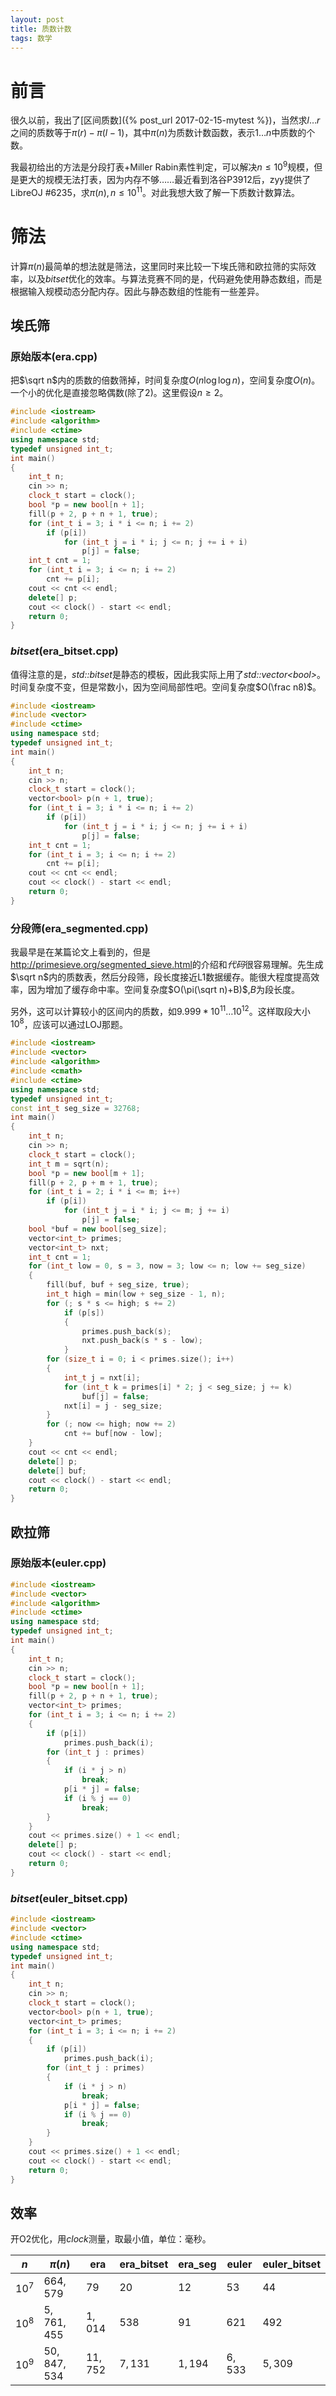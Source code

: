 ```yaml
---
layout: post
title: 质数计数
tags: 数学
---
```


# 前言

很久以前，我出了[区间质数]({% post_url 2017-02-15-mytest %})，当然求$l\dots r$之间的质数等于$\pi(r)-\pi(l-1)$，其中$\pi(n)$为质数计数函数，表示$1\dots n$中质数的个数。

我最初给出的方法是分段打表+Miller Rabin素性判定，可以解决$n\le10^9$规模，但是更大的规模无法打表，因为内存不够……最近看到洛谷P3912后，zyy提供了LibreOJ #6235，求$\pi(n),n\le10^{11}$。对此我想大致了解一下质数计数算法。

# 筛法

计算$\pi(n)$最简单的想法就是筛法，这里同时来比较一下埃氏筛和欧拉筛的实际效率，以及*bitset*优化的效率。与算法竞赛不同的是，代码避免使用静态数组，而是根据输入规模动态分配内存。因此与静态数组的性能有一些差异。

<!-- more -->

## 埃氏筛

### 原始版本(era.cpp)

把$\sqrt n$内的质数的倍数筛掉，时间复杂度$O(n\log\log n)$，空间复杂度$O(n)$。一个小的优化是直接忽略偶数(除了2)。这里假设$n\ge2$。

```c++
#include <iostream>
#include <algorithm>
#include <ctime>
using namespace std;
typedef unsigned int_t;
int main()
{
	int_t n;
	cin >> n;
	clock_t start = clock();
	bool *p = new bool[n + 1];
	fill(p + 2, p + n + 1, true);
	for (int_t i = 3; i * i <= n; i += 2)
		if (p[i])
			for (int_t j = i * i; j <= n; j += i + i)
				p[j] = false;
	int_t cnt = 1;
	for (int_t i = 3; i <= n; i += 2)
		cnt += p[i];
	cout << cnt << endl;
	delete[] p;
	cout << clock() - start << endl;
	return 0;
}
```

### *bitset*(era_bitset.cpp)

值得注意的是，*std::bitset*是静态的模板，因此我实际上用了*std::vector\<bool\>*。时间复杂度不变，但是常数小，因为空间局部性吧。空间复杂度$O(\frac n8)$。

```c++
#include <iostream>
#include <vector>
#include <ctime>
using namespace std;
typedef unsigned int_t;
int main()
{
	int_t n;
	cin >> n;
	clock_t start = clock();
	vector<bool> p(n + 1, true);
	for (int_t i = 3; i * i <= n; i += 2)
		if (p[i])
			for (int_t j = i * i; j <= n; j += i + i)
				p[j] = false;
	int_t cnt = 1;
	for (int_t i = 3; i <= n; i += 2)
		cnt += p[i];
	cout << cnt << endl;
	cout << clock() - start << endl;
	return 0;
}
```

### 分段筛(era_segmented.cpp)

我最早是在某篇论文上看到的，但是<http://primesieve.org/segmented_sieve.html>的介绍和*代码*很容易理解。先生成$\sqrt n$内的质数表，然后分段筛，段长度接近L1数据缓存。能很大程度提高效率，因为增加了缓存命中率。空间复杂度$O(\pi(\sqrt n)+B)$,$B$为段长度。

另外，这可以计算较小的区间内的质数，如$9.999*10^{11}\dots10^{12}$。这样取段大小$10^8$，应该可以通过LOJ那题。

```c++
#include <iostream>
#include <vector>
#include <algorithm>
#include <cmath>
#include <ctime>
using namespace std;
typedef unsigned int_t;
const int_t seg_size = 32768;
int main()
{
	int_t n;
	cin >> n;
	clock_t start = clock();
	int_t m = sqrt(n);
	bool *p = new bool[m + 1];
	fill(p + 2, p + m + 1, true);
	for (int_t i = 2; i * i <= m; i++)
		if (p[i])
			for (int_t j = i * i; j <= m; j += i)
				p[j] = false;
	bool *buf = new bool[seg_size];
	vector<int_t> primes;
	vector<int_t> nxt;
	int_t cnt = 1;
	for (int_t low = 0, s = 3, now = 3; low <= n; low += seg_size)
	{
		fill(buf, buf + seg_size, true);
		int_t high = min(low + seg_size - 1, n);
		for (; s * s <= high; s += 2)
			if (p[s])
			{
				primes.push_back(s);
				nxt.push_back(s * s - low);
			}
		for (size_t i = 0; i < primes.size(); i++)
		{
			int_t j = nxt[i];
			for (int_t k = primes[i] * 2; j < seg_size; j += k)
				buf[j] = false;
			nxt[i] = j - seg_size;
		}
		for (; now <= high; now += 2)
			cnt += buf[now - low];
	}
	cout << cnt << endl;
	delete[] p;
	delete[] buf;
	cout << clock() - start << endl;
	return 0;
}
```

## 欧拉筛

### 原始版本(euler.cpp)

```c++
#include <iostream>
#include <vector>
#include <algorithm>
#include <ctime>
using namespace std;
typedef unsigned int_t;
int main()
{
	int_t n;
	cin >> n;
	clock_t start = clock();
	bool *p = new bool[n + 1];
	fill(p + 2, p + n + 1, true);
	vector<int_t> primes;
	for (int_t i = 3; i <= n; i += 2)
	{
		if (p[i])
			primes.push_back(i);
		for (int_t j : primes)
		{
			if (i * j > n)
				break;
			p[i * j] = false;
			if (i % j == 0)
				break;
		}
	}
	cout << primes.size() + 1 << endl;
	delete[] p;
	cout << clock() - start << endl;
	return 0;
}
```

### *bitset*(euler_bitset.cpp)

```c++
#include <iostream>
#include <vector>
#include <ctime>
using namespace std;
typedef unsigned int_t;
int main()
{
	int_t n;
	cin >> n;
	clock_t start = clock();
	vector<bool> p(n + 1, true);
	vector<int_t> primes;
	for (int_t i = 3; i <= n; i += 2)
	{
		if (p[i])
			primes.push_back(i);
		for (int_t j : primes)
		{
			if (i * j > n)
				break;
			p[i * j] = false;
			if (i % j == 0)
				break;
		}
	}
	cout << primes.size() + 1 << endl;
	cout << clock() - start << endl;
	return 0;
}
```

## 效率

开O2优化，用*clock*测量，取最小值，单位：毫秒。

| $n$    | $\pi(n)$     | era      | era_bitset | era_seg | euler   | euler_bitset |
| ------ | ------------ | -------- | ---------- | ------- | ------- | ------------ |
| $10^7$ | $664,579$    | $79$     | $20$       | $12$    | $53$    | $44$         |
| $10^8$ | $5,761,455$  | $1,014$  | $538$      | $91$    | $621$   | $492$        |
| $10^9$ | $50,847,534$ | $11,752$ | $7,131$    | $1,194$ | $6,533$ | $5,309$      |

